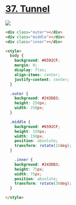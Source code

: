 # [37. Tunnel](https://cssbattle.dev/play/37)

![](https://cssbattle.dev/targets/37.png)

```HTML
<div class="outer"></div>
<div class="middle"></div>
<div class="inner"></div>

<style>
  body {
    background: #6592CF;
    margin: 0;
    display: flex;
    align-items: center;
    justify-content: center;
  }

  .outer {
    background: #243D83;
    height: 250px;
    width: 250px;
  }

  .middle {
    background: #6592CF;
    height: 150px;
    width: 150px;
    position: absolute;
    transform: rotate(15deg);
  }

    .inner {
    background: #243D83;
    height: 75px;
    width: 75px;
    position: absolute;
    transform: rotate(30deg);
  }

</style>

```
